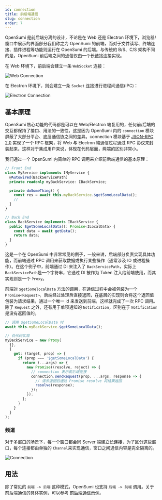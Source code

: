 ```yaml
---
id: connection
title: 前后端通信
slug: connection
order: 7
---
```


OpenSumi 是前后端分离的设计，不论是在 Web 还是 Electron 环境下，浏览器/窗口中展示的界面部分我们称之为 OpenSumi 的前端，而对于文件读写、终端连接、插件进程等功能则运行在 OpenSumi 的后端。与传统的 B/S、C/S 架构不同的是，OpenSumi 前后端之间的通信仅由一个长链接连接实现。

在 Web 环境下，前后端会建立一条 `WebSocket` 连接：

![Web Connection](https://img.alicdn.com/imgextra/i3/O1CN01QiEuJD1QeVE2NkPMY_!!6000000002001-55-tps-182-243.svg)

在 Electron 环境下，则会建立一条 `Socket` 连接进行进程间通信(IPC)：

![Electron Connection](https://img.alicdn.com/imgextra/i3/O1CN01zDX6Wg1tjeXHaqyjQ_!!6000000005938-55-tps-232-242.svg)

## 基本原理

OpenSumi 核心功能的代码都是可以在 Web/Electron 端复用的，任何前/后端的交互都保持了接口、用法的一致性，这是因为 OpenSumi 内的 `connection` 模块屏蔽了大部分平台、底层通信协之间的差异。connection 模块基于 [JSON-RPC 2.0](https://www.jsonrpc.org/specification) 实现了一个 RPC 框架，将 Web 与 Electron 端通信过程通过 RPC 协议来封装起来，这样对于集成用户来说，体现在代码层面，两端的区别非常小。

我们通过一个 OpenSumi 内简单的 RPC 调用来介绍前后端通信的基本原理：

```typescript
// Front End
class MyService implements IMyService {
  @Autowired(BackServicePath)
  private readonly myBackService: IBackService;

  private doSomeThing() {
    const res = await this.myBackService.$getSomeLocalData();
    //
  }
}

// Back End
class BackService implements IBackService {
  public $getSomeLocalData(): Promise<ILocalData> {
    const data = await getData();
    return data;
  }
}
```

这是一个在 OpenSumi 中非常常见的例子，一般来讲，后端部分负责实现具体功能，而前端通过 RPC 调用来获取数据或执行某些操作（通常涉及 IO 或进程操作）。在这个例子中，前端通过 DI 来注入了 `BackServicePath`，实际上 `BackServicePath`是一个字符串，它通过 DI 被作为 Token 注入给前端使用，而其实现则是一个 `Proxy`。

前端对 `$getSomelocalData` 方法的调用，在通信过程中会被包装为一个 `Promise<Request>`，后端经过处理后直接返回，在底层的实现则会将这个返回值包装为请求结果，通过一个唯一 id 来发送到前端，这样就完成了一次 RPC 调用。除了 `Request` 之外，还有用于单项通知的 `Notification`，区别在于 `Notification` 是没有返回值的。

```typescript
// 调用 $getSomeLocalData 时
await this.myBackService.$getSomeLocalData();

// 伪代码实现
myBackService = new Proxy(
  {},
  {
    get: (target, prop) => {
      if (prop === '$getSomeLocalData') {
        return (...args) => {
          new Promise((resolve, reject) => {
            // connection 表示前后端连接
            connection.sendRequest(prop, ...args, response => {
              // 请求返回后通过 Promise resolve 将结果返回
              resolve(response);
            });
          });
        };
      }
    }
  }
);
```

### 频道

对于多窗口的场景下，每一个窗口都会同 Server 端建立长连接，为了区分这些窗口，每个连接都由单独的 `Channel`来实现通信，窗口之间通信内容是完全隔离的。

![Connection](https://img.alicdn.com/imgextra/i2/O1CN01aN1VYn1dkzqWPK2ev_!!6000000003775-55-tps-825-362.svg)

## 用法

除了常见的 `前端 -> 后端` 这种模式，OpenSumi 也支持 `后端 -> 前端` 调用。关于前后端通信的具体实例，可以参考 [前后端通信示例](../sample/connection-between-browser-and-node)。
